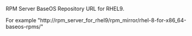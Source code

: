 RPM Server BaseOS Repository URL for RHEL9.

For example "http://rpm_server_for_rhel9/rpm_mirror/rhel-8-for-x86_64-baseos-rpms/"